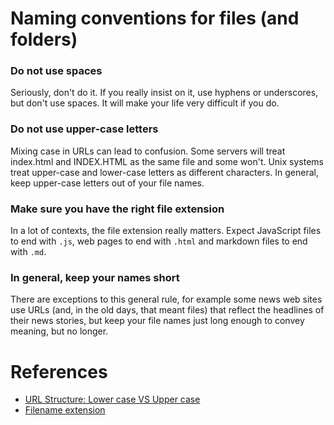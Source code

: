 # Naming conventions for files (and folders)

### Do not use spaces
Seriously, don't do it. If you really insist on it, use hyphens or underscores, but don't use spaces. It will make your life very difficult if you do.

### Do not use upper-case letters
Mixing case in URLs can lead to confusion. Some servers will treat index.html and INDEX.HTML as the same file and some won't. Unix systems treat upper-case and lower-case letters as different characters. In general, keep upper-case letters out of your file names.

### Make sure you have the right file extension
In a lot of contexts, the file extension really matters. Expect JavaScript files to end with `.js`, web pages to end with `.html` and markdown files to end with `.md`.

### In general, keep your names short
There are exceptions to this general rule, for example some news web sites use URLs (and, in the old days, that meant files) that reflect the headlines of their news stories, but keep your file names just long enough to convey meaning, but no longer.

# References
+ [URL Structure: Lower case VS Upper case](http://stackoverflow.com/questions/13511227/url-structure-lower-case-vs-upper-case)
+ [Filename extension](https://en.wikipedia.org/wiki/Filename_extension)
